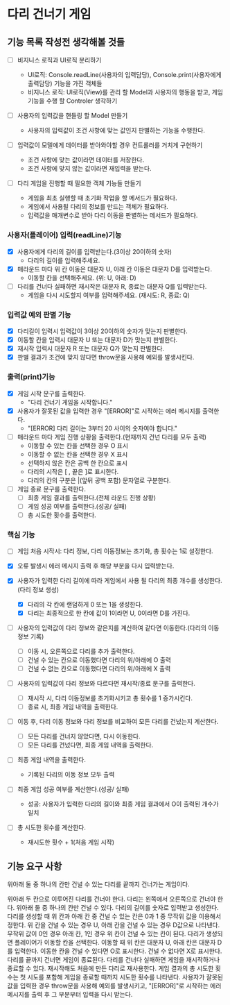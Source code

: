 # 다리 건너기 게임

## 기능 목록 작성전 생각해볼 것들

- [ ] 비지니스 로직과 UI로직 분리하기
  - UI로직: Console.readLine(사용자의 입력담당), Console.print(사용자에게 출력담당) 기능을 가진 객체들
  - 비지니스 로직: UI로직(View)를 관리 할 Model과 사용자의 행동을 받고, 게임 기능을 수행 할 Controler 생각하기

- [ ] 사용자의 입력값을 핸들링 할 Model 만들기
  - 사용자의 입력값이 조건 사항에 맞는 값인지 판별하는 기능을 수행한다.

- [ ] 입력값이 모델에게 데이터를 받아와야할 경우 컨트롤러를 거치게 구현하기
  - 조건 사항에 맞는 값이라면 데이터를 저장한다.
  - 조건 사항에 맞지 않는 값이라면 재입력을 받는다.

- [ ] 다리 게임을 진행할 때 필요한 객체 기능들 만들기
  - 게임을 최초 실행할 때 초기화 작업을 할 메서드가 필요하다.
  - 게임에서 사용될 다리의 정보를 만드는 객체가 필요하다.
  - 입력값을 매개변수로 받아 다리 이동을 판별하는 메서드가 필요하다.

### 사용자(플레이어) 입력(readLine)기능

  - [x] 사용자에게 다리의 길이를 입력받는다.(3이상 20이하의 숫자)
    - 다리의 길이를 입력해주세요.
  - [x] 매라운드 마다 위 칸 이동은 대문자 U, 아래 칸 이동은 대문자 D를 입력받는다.
    - 이동할 칸을 선택해주세요. (위: U, 아래: D)
  - [ ] 다리를 건너다 실패하면 재시작은 대문자 R, 종료는 대문자 Q를 입력받는다.
    - 게임을 다시 시도할지 여부를 입력해주세요. (재시도: R, 종료: Q)

### 입력값 예외 판별 기능

  - [x] 다리길이 입력시 입력값이 3이상 20이하의 숫자가 맞는지 판별한다.
  - [x] 이동할 칸을 입력시 대문자 U 또는 대문자 D가 맞는지 판별한다.
  - [x] 재시작 입력시 대문자 R 또는 대문자 Q가 맞는지 판별한다.
  - [x] 판별 결과가 조건에 맞지 않다면 throw문을 사용해 예외를 발생시킨다.

### 출력(print)기능

  - [x] 게임 시작 문구를 출력한다.
    - "다리 건너기 게임을 시작합니다."
  - [x] 사용자가 잘못된 값을 입력한 경우 "[ERROR]"로 시작하는 에러 메시지를 출력한다. 
    - "[ERROR] 다리 길이는 3부터 20 사이의 숫자여야 합니다."
  - [ ] 매라운드 마다 게임 진행 상황을 출력한다.(현재까지 건넌 다리를 모두 출력)
    - 이동할 수 있는 칸을 선택한 경우 O 표시
    - 이동할 수 없는 칸을 선택한 경우 X 표시
    - 선택하지 않은 칸은 공백 한 칸으로 표시
    - 다리의 시작은 [ , 끝은 ]로 표시한다.
    - 다리의 칸의 구분은 |(앞뒤 공백 포함) 문자열로 구분한다.
  - [ ] 게임 종료 문구를 출력한다.
    - [ ] 최종 게임 결과를 출력한다.(전체 라운드 진행 상황)
    - [ ] 게임 성공 여부를 출력한다.(성공/ 실패)
    - [ ] 총 시도한 횟수를 출력한다.

### 핵심 기능

  - [ ] 게임 처음 시작시: 다리 정보, 다리 이동정보는 초기화, 총 횟수는 1로 설정한다.
  - [x] 오류 발생시 에러 메시지 출력 후 해당 부분을 다시 입력받는다.

  - [x] 사용자가 입력한 다리 길이에 따라 게임에서 사용 될 다리의 최종 개수를 생성한다.(다리 정보 생성)
    - [x] 다리의 각 칸에 랜덤하게 0 또는 1을 생성한다.
    - [x] 다리는 최종적으로 한 칸에 값이 1이라면 U, 0이라면 D를 가진다.

  - [ ] 사용자의 입력값이 다리 정보와 같은지를 계산하여 같다면 이동한다.(다리의 이동 정보 기록)
    - [ ] 이동 시, 오른쪽으로 다리를 추가 출력한다.
    - [ ] 건널 수 있는 칸으로 이동했다면 다리의 위/아래에 O 출력
    - [ ] 건널 수 없는 칸으로 이동했다면 다리의 위/아래에 X 출력

  - [ ] 사용자의 입력값이 다리 정보와 다르다면 재시작/종료 문구를 출력한다.
    - [ ] 재시작 시, 다리 이동정보를 초기화시키고 총 횟수를 1 증가시킨다.
    - [ ] 종료 시, 최종 게임 내역을 출력한다.

  - [ ] 이동 후, 다리 이동 정보와 다리 정보를 비교하여 모든 다리를 건넜는지 계산한다.
    - [ ] 모든 다리를 건너지 않았다면, 다시 이동한다.
    - [ ] 모든 다리를 건넜다면, 최종 게임 내역을 출력한다.

  - [ ] 최종 게임 내역을 출력한다.
    - 기록된 다리의 이동 정보 모두 출력
  - [ ] 최종 게임 성공 여부를 계산한다.(성공/ 실패)
    - 성공: 사용자가 입력한 다리의 길이와 최종 게임 결과에서 O이 출력된 개수가 일치
  - [ ] 총 시도한 횟수를 계산한다.
    - 재시도한 횟수 + 1(처음 게임 시작)

## 기능 요구 사항

위아래 둘 중 하나의 칸만 건널 수 있는 다리를 끝까지 건너가는 게임이다. 

위아래 두 칸으로 이루어진 다리를 건너야 한다.
다리는 왼쪽에서 오른쪽으로 건너야 한다.
위아래 둘 중 하나의 칸만 건널 수 있다.
다리의 길이를 숫자로 입력받고 생성한다.
다리를 생성할 때 위 칸과 아래 칸 중 건널 수 있는 칸은 0과 1 중 무작위 값을 이용해서 정한다.
위 칸을 건널 수 있는 경우 U, 아래 칸을 건널 수 있는 경우 D값으로 나타낸다.
무작위 값이 0인 경우 아래 칸, 1인 경우 위 칸이 건널 수 있는 칸이 된다.
다리가 생성되면 플레이어가 이동할 칸을 선택한다.
이동할 때 위 칸은 대문자 U, 아래 칸은 대문자 D를 입력한다.
이동한 칸을 건널 수 있다면 O로 표시한다. 건널 수 없다면 X로 표시한다.
다리를 끝까지 건너면 게임이 종료된다.
다리를 건너다 실패하면 게임을 재시작하거나 종료할 수 있다.
재시작해도 처음에 만든 다리로 재사용한다.
게임 결과의 총 시도한 횟수는 첫 시도를 포함해 게임을 종료할 때까지 시도한 횟수를 나타낸다.
사용자가 잘못된 값을 입력한 경우 throw문을 사용해 예외를 발생시키고, "[ERROR]"로 시작하는 에러 메시지를 출력 후 그 부분부터 입력을 다시 받는다.